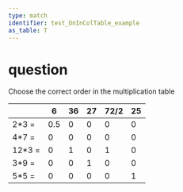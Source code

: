 ```yaml
---
type: match
identifier: test_OnInColTable_example
as_table: T
---
```

# question
Choose the correct order in the multiplication table

|      | 6 |36|27|72/2|25|
|------|---|--|--|----|--|
|2*3 = |0.5|0 |0 | 0  |0 |
|4*7 = | 0 |0 |0 | 0  |0 |
|12*3 =| 0 |1 |0 | 1  |0 |
|3*9 = | 0 |0 |1 | 0  |0 |
|5*5 = | 0 |0 |0 | 0  |1 |
